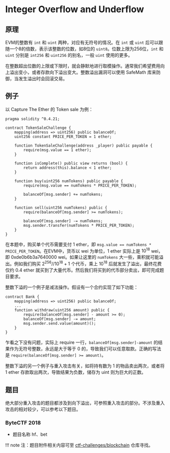 # Integer Overflow and Underflow

## 原理 

EVM的整数有 `int` 和 `uint` 两种，对应有无符号的情况。在 `int` 或 `uint` 后可以跟随一个8的倍数，表示该整数的位数，如8位的 `uint8`。位数上限为256位，`int` 和 `uint` 分别是 `int256` 和 `uint256` 的别名，一般 `uint` 使用的更多。

在整数超出位数的上限或下限时，就会静默地进行取模操作。通常我们希望费用向上溢出变小，或者存款向下溢出变大。整数溢出漏洞可以使用 SafeMath 库来防御，当发生溢出时会回滚交易。

## 例子

以 Capture The Ether 的 Token sale 为例：

```solidity
pragma solidity ^0.4.21;

contract TokenSaleChallenge {
    mapping(address => uint256) public balanceOf;
    uint256 constant PRICE_PER_TOKEN = 1 ether;

    function TokenSaleChallenge(address _player) public payable {
        require(msg.value == 1 ether);
    }

    function isComplete() public view returns (bool) {
        return address(this).balance < 1 ether;
    }

    function buy(uint256 numTokens) public payable {
        require(msg.value == numTokens * PRICE_PER_TOKEN);

        balanceOf[msg.sender] += numTokens;
    }

    function sell(uint256 numTokens) public {
        require(balanceOf[msg.sender] >= numTokens);

        balanceOf[msg.sender] -= numTokens;
        msg.sender.transfer(numTokens * PRICE_PER_TOKEN);
    }
}
```

在本题中，购买单个代币需要支付 1 ether，即 `msg.value == numTokens * PRICE_PER_TOKEN`。在EVM中，货币以 wei 为单位，1 ether 实际上是 $10 ^ { 18 }$ wei，即 0xde0b6b3a7640000 wei。如果让这里的 `numTokens` 大一些，乘积就可能溢出。例如我们购买 $2 ^ { 256 } // 10 ^ { 18 } + 1$ 个代币，乘上 $10 ^ { 18 }$ 后就发生了溢出，最终花费仅约 0.4 ether 就买到了大量代币。然后我们将买到的代币部分卖出，即可完成题目要求。

整数下溢的一个例子是减法操作。假设有一个合约实现了如下功能：

```solidity
contract Bank {
    mapping(address => uint256) public balanceOf;
    ...
    function withdraw(uint256 amount) public {
        require(balanceOf[msg.sender] - amount >= 0);
        balanceOf[msg.sender] -= amount;
        msg.sender.send.value(amount)();
    }
}
```

乍看之下没有问题，实际上 require 一行，`balanceOf[msg.sender]-amount` 的结果作为无符号整数，永远是大于等于 0 的，导致我们可以任意取款。正确的写法是 `require(balanceOf[msg.sender] >= amount)`。

整数下溢的另一个例子与重入攻击有关，如将持有数为 1 的物品卖出两次，或者将 1 ether 存款取出两次，导致结果为负数，储存为 uint 则为巨大的正数。

## 题目

绝大部分重入攻击的题目都涉及到向下溢出，可参照重入攻击的部分。不涉及重入攻击的相对较少，可以参考以下题目。

### ByteCTF 2018
- 题目名称 hf、bet

!!! note
    注：题目附件相关内容可至 [ctf-challenges/blockchain](https://github.com/ctf-wiki/ctf-challenges/tree/master/blockchain) 仓库寻找。
